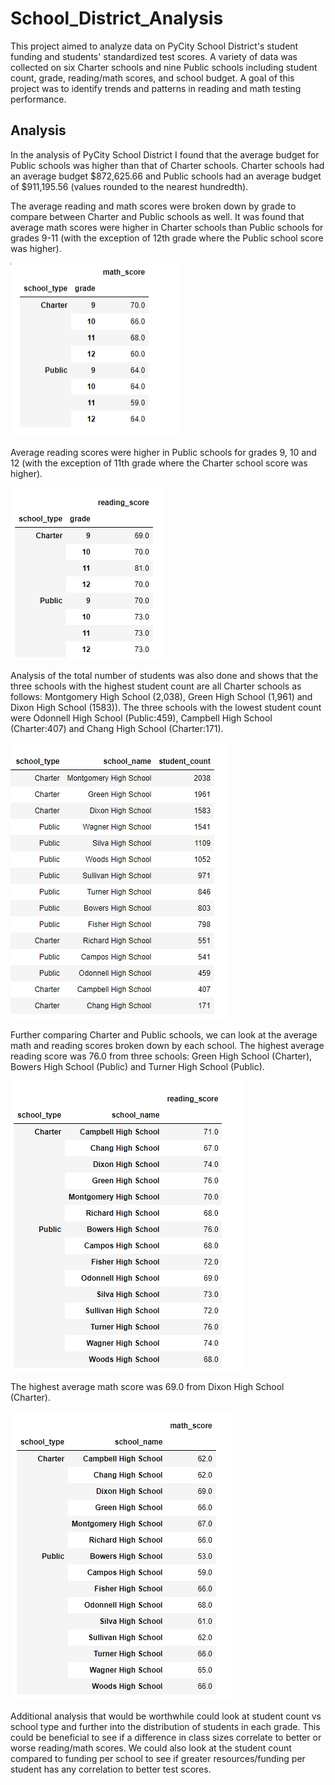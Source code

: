 # School_District_Analysis

This project aimed to analyze data on PyCity School District's student funding and students' standardized test scores. A variety of data was collected on six Charter schools and nine Public schools including student count, grade, reading/math scores, and school budget. A goal of this project was to identify trends and patterns in reading and math testing performance.


## Analysis

In the analysis of PyCity School District I found that the average budget for Public schools was higher than that of Charter schools. Charter schools had an average budget $872,625.66 and Public schools had an average budget of $911,195.56 (values rounded to the nearest hundredth). 

The average reading and math scores were broken down by grade to compare between Charter and Public schools as well. It was found that average math scores were higher in Charter schools than Public schools for grades 9-11 (with the exception of 12th grade where the Public school score was higher). 

![math_by_type](https://github.com/Aleahkita/School_District_Analysis/blob/main/math_by_type.png)

Average reading scores were higher in Public schools for grades 9, 10 and 12 (with the exception of 11th grade where the Charter school score was higher). 

![read_by_type](https://github.com/Aleahkita/School_District_Analysis/blob/main/read_by_type.png)

Analysis of the total number of students was also done and shows that the three schools with the highest student count are all Charter schools as follows: Montgomery High School (2,038), Green High School (1,961) and Dixon High School (1583)). The three schools with the lowest student count were Odonnell High School (Public:459), Campbell High School (Charter:407) and Chang High School (Charter:171).

![student_count_by_type](https://github.com/Aleahkita/School_District_Analysis/blob/main/student_count_by_type.png)

Further comparing Charter and Public schools, we can look at the average math and reading scores broken down by each school. The highest average reading score was 76.0 from three schools: Green High School (Charter), Bowers High School (Public) and Turner High School (Public). 

![avg_read_by_school](https://github.com/Aleahkita/School_District_Analysis/blob/main/avg_read_by_school.png)

The highest average math score was 69.0 from Dixon High School (Charter).

![avg_math_by_school](https://github.com/Aleahkita/School_District_Analysis/blob/main/avg_math_by_school.png)


Additional analysis that would be worthwhile could look at student count vs school type and further into the distribution of students in each grade. This could be beneficial to see if a difference in class sizes correlate to better or worse reading/math scores. We could also look at the student count compared to funding per school to see if greater resources/funding per student has any correlation to better test scores. 
